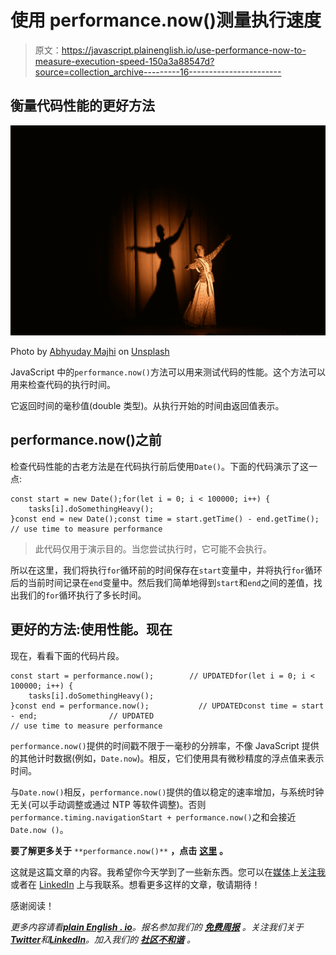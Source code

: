 # 使用 performance.now()测量执行速度

> 原文：<https://javascript.plainenglish.io/use-performance-now-to-measure-execution-speed-150a3a88547d?source=collection_archive---------16----------------------->

## 衡量代码性能的更好方法

![](img/c76d13a14dfec45893b61c93032ed710.png)

Photo by [Abhyuday Majhi](https://unsplash.com/@abhyudaymajhiphotography?utm_source=medium&utm_medium=referral) on [Unsplash](https://unsplash.com?utm_source=medium&utm_medium=referral)

JavaScript 中的`performance.now()`方法可以用来测试代码的性能。这个方法可以用来检查代码的执行时间。

它返回时间的毫秒值(double 类型)。从执行开始的时间由返回值表示。

## performance.now()之前

检查代码性能的古老方法是在代码执行前后使用`Date()`。下面的代码演示了这一点:

```
const start = new Date();for(let i = 0; i < 100000; i++) {
    tasks[i].doSomethingHeavy();
}const end = new Date();const time = start.getTime() - end.getTime();
// use time to measure performance
```

> 此代码仅用于演示目的。当您尝试执行时，它可能不会执行。

所以在这里，我们将执行`for`循环前的时间保存在`start`变量中，并将执行`for`循环后的当前时间记录在`end`变量中。然后我们简单地得到`start`和`end`之间的差值，找出我们的`for`循环执行了多长时间。

## 更好的方法:使用性能。现在

现在，看看下面的代码片段。

```
const start = performance.now();        // UPDATEDfor(let i = 0; i < 100000; i++) {
    tasks[i].doSomethingHeavy();
}const end = performance.now();           // UPDATEDconst time = start - end;                // UPDATED
// use time to measure performance
```

`performance.now()`提供的时间戳不限于一毫秒的分辨率，不像 JavaScript 提供的其他计时数据(例如，`Date.now`)。相反，它们使用具有微秒精度的浮点值来表示时间。

与`Date.now()`相反，`performance.now()`提供的值以稳定的速率增加，与系统时钟无关(可以手动调整或通过 NTP 等软件调整)。否则`performance.timing.navigationStart + performance.now()`之和会接近`Date.now ()`。

**要了解更多关于** `**performance.now()**` **，点击** [**这里**](https://developer.mozilla.org/en-US/docs/Web/API/Performance/now) **。**

这就是这篇文章的内容。我希望你今天学到了一些新东西。您可以在[媒体](https://gouravkajal.medium.com/membership)上[关注我](https://gouravkajal.medium.com/)或者在 [LinkedIn](https://www.linkedin.com/in/gouravkajal/) 上与我联系。想看更多这样的文章，敬请期待！

感谢阅读！

*更多内容请看*[***plain English . io***](https://plainenglish.io/)*。报名参加我们的* [***免费周报***](http://newsletter.plainenglish.io/) *。关注我们关于*[***Twitter***](https://twitter.com/inPlainEngHQ)*和*[***LinkedIn***](https://www.linkedin.com/company/inplainenglish/)*。加入我们的* [***社区不和谐***](https://discord.gg/GtDtUAvyhW) *。*